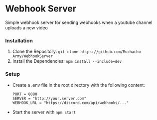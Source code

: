 # Webhook Server
Simple webhook server for sending webhooks when a youtube channel uploads a new video

### Installation
1. Clone the Repository: `git clone https://github.com/Muchacho-Army/WebhookServer`
2. Install the Dependencies: `npm install --include=dev`

### Setup
- Create a .env file in the root directory with the following content:
    ```
    PORT = 8080
    SERVER = "http://your.server.com"
    WEBHOOK_URL = "https://discord.com/api/webhooks/..."
    ```
- Start the server with `npm start`

